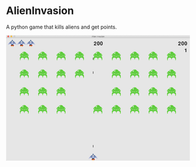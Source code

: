 # AlienInvasion
A python game that kills aliens and get points.

![Screenshot](https://github.com/andrewjsliang/AlienInvasion/blob/master/screenshots/AlienInvasion.png)
